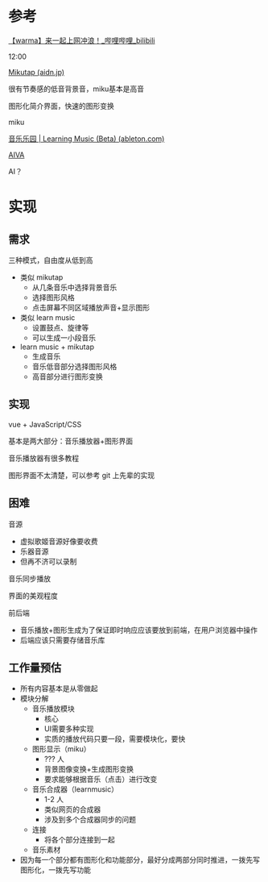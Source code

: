 # 参考

[【warma】来一起上网冲浪！_哔哩哔哩_bilibili](https://www.bilibili.com/video/BV1Gq4y1e7ND?spm_id_from=333.999.0.0)

12:00

[Mikutap (aidn.jp)](https://aidn.jp/mikutap/)

很有节奏感的低音背景音，miku基本是高音

图形化简介界面，快速的图形变换

miku

[音乐乐园 | Learning Music (Beta) (ableton.com)](https://learningmusic.ableton.com/zh-Hans/the-playground.html)

[AIVA](https://creators.aiva.ai/)

AI？

# 实现

## 需求

三种模式，自由度从低到高

-   类似 mikutap
    -   从几条音乐中选择背景音乐
    -   选择图形风格
    -   点击屏幕不同区域播放声音+显示图形
-   类似 learn music
    -   设置鼓点、旋律等
    -   可以生成一小段音乐
-   learn music + mikutap
    -   生成音乐
    -   音乐低音部分选择图形风格
    -   高音部分进行图形变换

## 实现

vue + JavaScript/CSS

基本是两大部分：音乐播放器+图形界面

音乐播放器有很多教程

图形界面不太清楚，可以参考 git 上先辈的实现



## 困难

音源

-   虚拟歌姬音源好像要收费
-   乐器音源
-   但再不济可以录制

音乐同步播放

界面的美观程度

前后端

-   音乐播放+图形生成为了保证即时响应应该要放到前端，在用户浏览器中操作
-   后端应该只需要存储音乐库



## 工作量预估

-   所有内容基本是从零做起
-   模块分解
    -   音乐播放模块
        -   核心
        -   UI需要多种实现
        -   实质的播放代码只要一段，需要模块化，要快
    -   图形显示（miku）
        -   ??? 人
        -   背景图像变换+生成图形变换
        -   要求能够根据音乐（点击）进行改变
    -   音乐合成器（learnmusic）
        -   1-2 人
        -   类似网页的合成器
        -   涉及到多个合成器同步的问题
    -   连接
        -   将各个部分连接到一起
    -   音乐素材
-   因为每一个部分都有图形化和功能部分，最好分成两部分同时推进，一拨先写图形化，一拨先写功能
